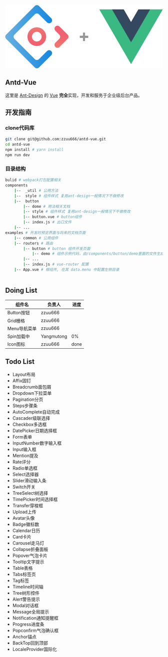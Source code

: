 <div align="center">
  <img src="./icon.svg">
</div>

## Antd-Vue
这里是 [Ant-Design](https://ant.design/index-cn) 的 [Vue](https://vuejs.org/) **完全**实现，开发和服务于企业级后台产品。

## 开发指南
### clone代码库
``` bash
git clone git@github.com:zzuu666/antd-vue.git
cd antd-vue
npm install # yarn install
npm run dev
```

### 目录结构
``` bash
bulid # webpack打包配置相关
components
	|--  _util # 公用方法
	|--  style # 组件样式 复用ant-design一般情况下不做修改
	|--  button
		|-- dome # 用法相关文档
		|-- style # 组件样式 复用ant-design一般情况下不做修改
		|-- button.vue # button组件
		|-- index.js # 出口文件
	|-- ...
examples # 开发时预览界面与将来的文档页面
	|-- common # 公用组件
	|-- routers # 路由
		|-- button # button 组件开发页面
			|-- demo # 组件示例代码，由/components/button/demo里面的文件生成
		|-- ...
		|-- index.js # vue-router 配置
	|-- App.vue # 根组件, 在其 data.menu 中配置左侧目录
		 
```
## Doing List
组件名|负责人|进度
---|---|---
Button按钮|zzuu666|
Grid栅格| zzuu666
Menu导航菜单| zzuu666
Spin加载中 | Yangmutong | 0%
Icon图标 | zzuu666 | done

## Todo List
+ Layout布局
+ Affix固钉
+ Breadcrumb面包屑
+ Dropdown下拉菜单
+ Pagination分页
+ Steps步骤条
+ AutoComplete自动完成
+ Cascader级联选择
+ Checkbox多选框
+ DatePicker日期选择框
+ Form表单
+ InputNumber数字输入框
+ Input输入框
+ Mention提及
+ Rate评分
+ Radio单选框
+ Select选择器
+ Slider滑动输入条
+ Switch开关
+ TreeSelect树选择
+ TimePicker时间选择框
+ Transfer穿梭框
+ Upload上传
+ Avatar头像
+ Badge徽标数
+ Calendar日历
+ Card卡片
+ Carousel走马灯
+ Collapse折叠面板
+ Popover气泡卡片
+ Tooltip文字提示
+ Table表格
+ Tabs标签页
+ Tag标签
+ Timeline时间轴
+ Tree树形控件
+ Alert警告提示
+ Modal对话框
+ Message全局提示
+ Notification通知提醒框
+ Progress进度条
+ Popconfirm气泡确认框
+ Anchor锚点
+ BackTop回到顶部
+ LocaleProvider国际化

